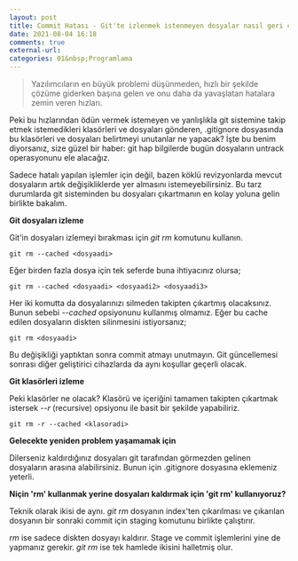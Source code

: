 ```yaml
---
layout: post
title: Commit Hatası - Git'te izlenmek istenmeyen dosyalar nasıl geri çağırılır?
date: 2021-08-04 16:18
comments: true
external-url:
categories: 01&nbsp;Programlama
---
```


>Yazılımcıların en büyük problemi düşünmeden, hızlı bir şekilde çözüme giderken başına gelen ve onu daha da yavaşlatan hatalara zemin veren hızları. 

Peki bu hızlarından ödün vermek istemeyen ve yanlışlıkla git sistemine takip etmek istemedikleri klasörleri ve dosyaları gönderen, .gitignore dosyasında bu klasörleri ve dosyaları belirtmeyi unutanlar ne yapacak? İşte bu benim diyorsanız, size güzel bir haber: git hap bilgilerde bugün dosyaların untrack operasyonunu ele alacağız.

Sadece hatalı yapılan işlemler için değil, bazen köklü revizyonlarda mevcut dosyaların artık değişikliklerde yer almasını istemeyebilirsiniz. Bu tarz durumlarda git sisteminden bu dosyaları çıkartmanın en kolay yoluna gelin birlikte bakalım.

**Git dosyaları izleme**

Git'in dosyaları izlemeyi bırakması için *git rm* komutunu kullanın.

```
git rm --cached <dosyaadi>
``` 

Eğer birden fazla dosya için tek seferde buna ihtiyacınız olursa;

```
git rm --cached <dosyaadi> <dosyaadi2> <dosyaadi3>
``` 

Her iki komutta da dosyalarınızı silmeden takipten çıkartmış olacaksınız. Bunun sebebi *--cached* opsiyonunu kullanmış olmamız. Eğer bu cache edilen dosyaların diskten silinmesini istiyorsanız;

```
git rm <dosyaadi>
``` 

Bu değişikliği yaptıktan sonra commit atmayı unutmayın. Git güncellemesi sonrası diğer geliştirici cihazlarda da aynı koşullar geçerli olacak.

**Git klasörleri izleme**

Peki klasörler ne olacak? Klasörü ve içeriğini tamamen takipten çıkartmak istersek *--r* (recursive) opsiyonu ile basit bir şekilde yapabiliriz.

```
git rm -r --cached <klasoradi>
``` 

**Gelecekte yeniden problem yaşamamak için**

Dilerseniz kaldırdığınız dosyaları git tarafından görmezden gelinen dosyaların arasına alabilirsiniz. Bunun için .gitignore dosyasına eklemeniz yeterli.

**Niçin 'rm' kullanmak yerine dosyaları kaldırmak için 'git rm' kullanıyoruz?**

Teknik olarak ikisi de aynı. *git rm* dosyanın index'ten çıkarılması ve çıkarılan dosyanın bir sonraki commit için staging komutunu birlikte çalıştırır.

*rm* ise sadece diskten dosyayı kaldırır. Stage ve commit işlemlerini yine de yapmanız gerekir. *git rm* ise tek hamlede ikisini halletmiş olur.